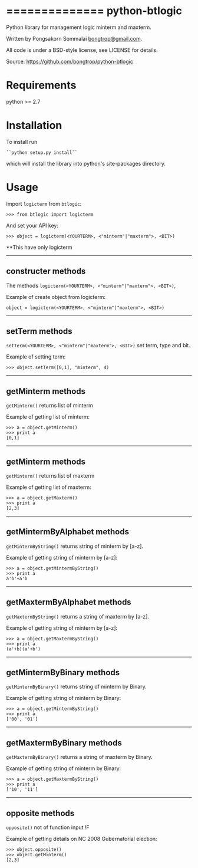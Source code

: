 ==============
python-btlogic
==============

Python library for management logic minterm and maxterm.

Written by Pongsakorn Sommalai <bongtrop@gmail.com>.

All code is under a BSD-style license, see LICENSE for details.

Source: https://github.com/bongtrop/python-btlogic


Requirements
============

python >= 2.7

Installation
============
To install run

    ``python setup.py install``

which will install the library into python's site-packages directory.


Usage
=====

Import ``logicterm`` from ``btlogic``:
    
    >>> from btlogic import logicterm
    
And set your API key:

    >>> object = logicterm(<YOURTERM>, <"minterm"|"maxterm">, <BIT>)

**This have only logicterm

---------------
constructer methods
---------------

The methods ``logicterm(<YOURTERM>, <"minterm"|"maxterm">, <BIT>)``,

Example of create object from logicterm:

    object = logicterm(<YOURTERM>, <"minterm"|"maxterm">, <BIT>)

--------------------
setTerm methods
--------------------

``setTerm(<YOURTERM>, <"minterm"|"maxterm">, <BIT>)`` 
set term, type and bit.

Example of setting term:

    >>> object.setTerm([0,1], "minterm", 4)

------------------
getMinterm methods
------------------

``getMinterm()`` returns list of minterm

Example of getting list of minterm:

    >>> a = object.getMinterm()
	>>> print a
	[0,1]

------------------
getMinterm methods
------------------

``getMinterm()`` returns list of maxterm

Example of getting list of maxterm:

    >>> a = object.getMaxterm()
	>>> print a
	[2,3]	

-----------------
getMintermByAlphabet methods
-----------------

``getMintermByString()`` returns string of minterm by [a-z].

Example of getting string of minterm by [a-z]:

    >>> a = object.getMintermByString()
	>>> print a
	a'b'+a'b

-----------------
getMaxtermByAlphabet methods
-----------------

``getMaxtermByString()`` returns a string of maxterm by [a-z].

Example of getting string of minterm by [a-z]:

    >>> a = object.getMaxtermByString()
	>>> print a
	(a'+b)(a'+b')
	
-----------------
getMintermByBinary methods
-----------------

``getMintermByBinary()`` returns string of minterm by Binary.

Example of getting string of minterm by Binary:

    >>> a = object.getMintermByString()
	>>> print a
	['00', '01']

-----------------
getMaxtermByBinary methods
-----------------

``getMaxtermByBinary()`` returns a string of maxterm by Binary.

Example of getting string of minterm by Binary:

    >>> a = object.getMaxtermByString()
	>>> print a
	['10', '11']


----------------
opposite methods
----------------

``opposite()`` not of function input !F

Example of getting details on NC 2008 Gubernatorial election:

    >>> object.opposite()
	>>> object.getMinterm()
	[2,3]

